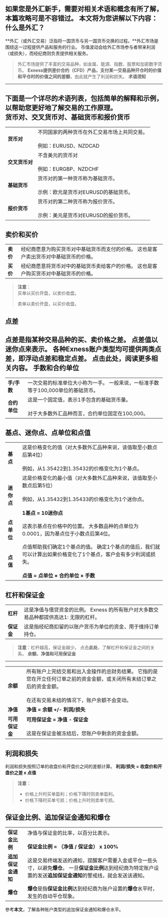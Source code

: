 
如果您是外汇新手，需要对相关术语和概念有所了解，本篇攻略可是不容错过。 本文将为您讲解以下内容：
**什么是外汇？**
----------
**外汇（或外汇交易）泛指将一国货币与另一国货币兑换的过程。**外汇市场是围绕这一过程提供产品和服务的行业。
币值波动会给外汇市场参与者带来利润（或损失），而经纪商则负责提供相关服务。
> 外汇市场提供了丰富的交易品种，如金属、能源、指数、股票和加密数字货币。 **Exness提供差价合约（CFD）产品，支付某一交易品种开仓时的价值和平仓时的价值之间的差额**，由此就产生了利润和损失。
**术语须知**
----------
下面是一个详尽的术语列表，包括简单的解释和示例，以帮助您更好地了解交易的工作原理。  
**货币对、交叉货币对、基础货币和报价货币**
----------
|         |                                                |
|---------|------------------------------------------------|
| **货币对** |不同国家的两种货币在外汇交易市场上共同交易。<br/><br/>例如：EURUSD、NZDCAD|
|**交叉货币对**|       不含美元的货币对<br/><br/>例如：EURGBP、NZDCHF       |
|**基础货币** |货币对的第一种货币称为基础货币。<br/><br/>示例：欧元是货币对EURUSD的基础货币。 |
|**报价货币** |货币对的第二种货币称为报价货币。<br/><br/>示例：美元是货币对EURUSD的报价货币。 |
**卖价和买价**
----------
|      |                                           |
|------|-------------------------------------------|
|**卖价**|经纪商愿意为购买货币对中基础货币而支付的价格。 这也是客户卖出货币对中基础货币的价格。|
|**买价**|经纪商愿意将货币对中的基础货币卖给客户的价格。 这也是客户购买货币对中基础货币的价格。|
> **注意**：  
> 买单以买价开盘，以卖价收盘。  
>
>
> 卖单以卖价开盘，以买价收盘。
>
>
**点差**
----------
点差是指某种交易品种的买、卖价格之差。 点差值以迷你点来表示。 各种Exness**账户类型**均可提供两类点差，即浮动点差和稳定点差。
点击**此处**，阅读更多相关内容。
**手数和合约单位**
----------
|        |                                                           |
|--------|-----------------------------------------------------------|
|**手/手数**|       一次交易的标准单位大小称为一手。 一般来说，一标准手数等于100,000单位的基础货币。        |
|**合约单位**|这是一个固定值，表示1手包含的基础货币量。 <br/><br/>对于大多数外汇品种而言，合约单位固定在100,000。|
**基点、迷你点、点单位和点值**
----------
|       |                                                                                                    |
|-------|----------------------------------------------------------------------------------------------------|
|**基点** |              这是价格变化的值（对大多数外汇品种来说，该值取至小数点后第4位）<br/><br/>例如，从1.35422到1.35432的价格变化为1个基点。              |
|**迷你点**|这是价格变化的最小值（对大多数外汇品种来说，该值取至小数点后第5位）<br/><br/>例如，从1.35432到1.35433的价格变化为1个迷你点。<br/><br/>**1基点 = 10迷你点**|
|**点单位**|                           这表示基点在价格中的位置。 大多数品种的点单位为0.0001，因为基点位于小数点后第4位。                            |
|**点值** |    点值帮助我们确定1个基点的值。 确定1个基点的值后，我们就可以计算出如果价格变化了1个基点，客户会有多少利润或损失。<br/><br/>**点值 = 点单位 × 合约单位 × 手数**    |
**杠杆和保证金**
----------
|       |                                                |
|-------|------------------------------------------------|
|**杠杆** |这是净值与借贷资金的比例。 Exness 的所有账户对大多数交易品种都提供高达1: 无限的杠杆。|
|**保证金**|         这是指经纪商扣留的以账户货币为单位的资金，用于维持订单持仓。         |
> **注意**：杠杆越高，保证金越少。
点击**此处**，了解杠杆和保证金之间的关系。
**余额、净值和可用保证金**
----------
|         |                                                                                           |
|---------|-------------------------------------------------------------------------------------------|
| **余额**  |所有账户上完结交易和出入金操作的总财务结果。 它指的是您在开立任何订单之前的资金金额，或关闭所有未结订单之后的资金金额。<br/><br/>在还有交易未结的情况下，账户余额不会变动。|
| **净值**  |                                   **净值 = 余额 +/- 利润/损失**                                   |
|**可用保证金**|                   **可用保证金 = 净值 - 保证金**<br/><br/>这是在保证金被冻结后，您账户中剩余的资金金额。                   |
**利润和损失**
----------
利润和损失按照订单的收盘价和开盘价之间的差额计算。
**利润/损失 = 收盘价和开盘价之差 x 点值**
> **注意**：  
>
> * 价格上升时买单盈利；价格下降时则卖单盈利。
> * 价格下降时买单亏损；价格上升时则卖单亏损。
>
>
**保证金比例、追加保证金通知和爆仓**
----------
|           |                                                                                         |
|-----------|-----------------------------------------------------------------------------------------|
| **保证金比例** |                净值与保证金的比率，以百分比表示。<br/><br/>**保证金比例 = （净值 / 保证金） x 100%**                 |
|**追加保证金通知**|这是交易终端发送的通知，提醒客户需要入金或平仓一些头寸，以避免**爆仓**。 一旦**保证金比例**达到经纪商为特定账户设置的发送**追加保证金通知**的警戒线，就会发送该通知。|
|  **爆仓**   |                    **爆仓**是指**保证金比例**达到经纪商为账户设置的**爆仓**水平时，发生的自动平仓现象。                     |
参考**本文**，了解各种账户类型的追加保证金通知和爆仓水平。